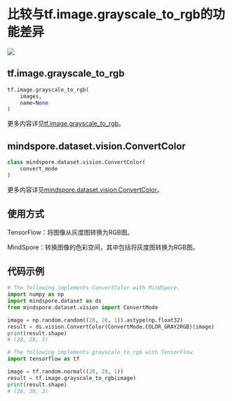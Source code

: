 # 比较与tf.image.grayscale_to_rgb的功能差异

<a href="https://gitee.com/mindspore/docs/blob/r2.0.0-alpha/docs/mindspore/source_zh_cn/note/api_mapping/tensorflow_diff/grayscale_to_rgb.md" target="_blank"><img src="https://mindspore-website.obs.cn-north-4.myhuaweicloud.com/website-images/r2.0.0-alpha/resource/_static/logo_source.png"></a>

## tf.image.grayscale_to_rgb

```python
tf.image.grayscale_to_rgb(
    images,
    name=None
)
```

更多内容详见[tf.image.grayscale_to_rgb](https://www.tensorflow.org/versions/r2.6/api_docs/python/tf/image/grayscale_to_rgb)。

## mindspore.dataset.vision.ConvertColor

```python
class mindspore.dataset.vision.ConvertColor(
    convert_mode
)
```

更多内容详见[mindspore.dataset.vision.ConvertColor](https://mindspore.cn/docs/zh-CN/r2.0.0-alpha/api_python/dataset_vision/mindspore.dataset.vision.ConvertColor.html#mindspore.dataset.vision.ConvertColor)。

## 使用方式

TensorFlow：将图像从灰度图转换为RGB图。

MindSpore：转换图像的色彩空间，其中包括将灰度图转换为RGB图。

## 代码示例

```python
# The following implements ConvertColor with MindSpore.
import numpy as np
import mindspore.dataset as ds
from mindspore.dataset.vision import ConvertMode

image = np.random.random((28, 28, 1)).astype(np.float32)
result = ds.vision.ConvertColor(ConvertMode.COLOR_GRAY2RGB)(image)
print(result.shape)
# (28, 28, 3)

# The following implements grayscale_to_rgb with TensorFlow.
import tensorflow as tf

image = tf.random.normal((28, 28, 1))
result = tf.image.grayscale_to_rgb(image)
print(result.shape)
# (28, 28, 3)
```
